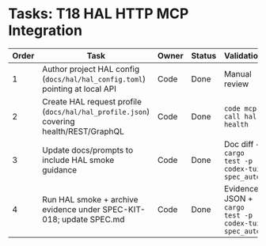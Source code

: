 # Tasks: T18 HAL HTTP MCP Integration

| Order | Task | Owner | Status | Validation |
| --- | --- | --- | --- | --- |
| 1 | Author project HAL config (`docs/hal/hal_config.toml`) pointing at local API | Code | Done | Manual review |
| 2 | Create HAL request profile (`docs/hal/hal_profile.json`) covering health/REST/GraphQL | Code | Done | `code mcp call hal health` |
| 3 | Update docs/prompts to include HAL smoke guidance | Code | Done | Doc diff + `cargo test -p codex-tui spec_auto` |
| 4 | Run HAL smoke + archive evidence under SPEC-KIT-018; update SPEC.md | Code | Done | Evidence JSON + `cargo test -p codex-tui spec_auto` |

